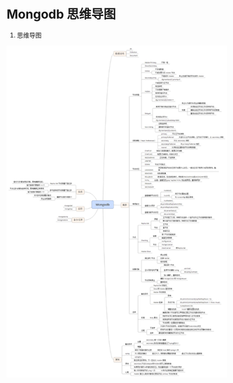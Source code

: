 # Mongodb 思维导图

1. 思维导图

![Mongodb](https://github.com/marksnoopy/nosql-mind/blob/master/images/Mongodb.png)